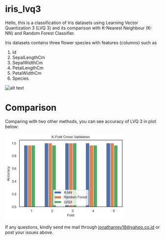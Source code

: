 # iris_lvq3
Hello, this is a classification of Iris datasets using Learning Vector Quantization 3 (LVQ 3) and its comparison with K-Nearest Neighbour (K-NN) and Random Forest Classifier.

Iris datasets contains three flower species with features (columns) such as 
1. Id
2. SepalLengthCm
3. SepalWidthCm
4. PetalLengthCm
5. PetalWidthCm
6. Species

![alt text](https://miro.medium.com/max/700/0*nn39yHJ4LHqkaCjG.jpg)

# Comparison
Comparing with two other methods, you can see accuracy of LVQ 3 in plot below:

![alt text](https://github.com/jonathanrsmjtk/iris_lvq3/raw/master/download.png)

If any questions, kindly send me mail through jonathanrey18@yahoo.co.id or post your issues above.
